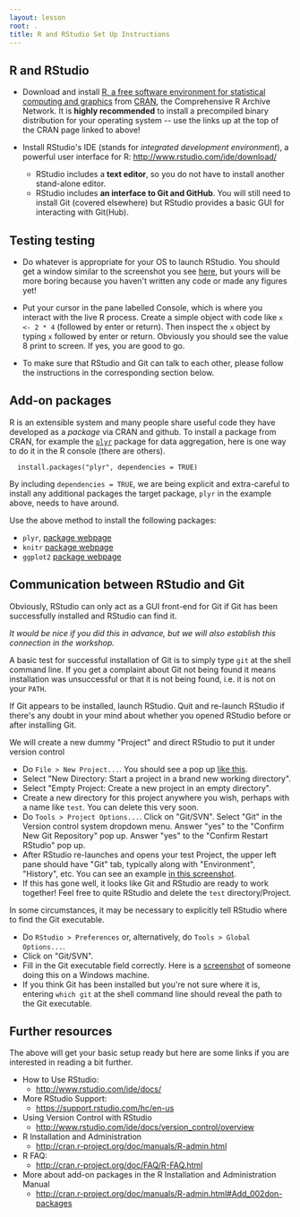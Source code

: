 ```yaml
---
layout: lesson
root: .
title: R and RStudio Set Up Instructions
---
```


## R and RStudio

  * Download and install [R, a free software environment for statistical computing and graphics](http://www.r-project.org) from [CRAN](http://cran.rstudio.com), the Comprehensive R Archive Network. It is __highly recommended__ to install a precompiled binary distribution for your operating system -- use the links up at the top of the CRAN page linked to above!

  * Install RStudio's IDE (stands for _integrated development environment_), a powerful user interface for R: <http://www.rstudio.com/ide/download/>

    - RStudio includes a __text editor__, so you do not have to install another stand-alone editor.
    - RStudio includes __an interface to Git and GitHub__. You will still need to install Git (covered elsewhere) but RStudio provides a basic GUI for interacting with Git(Hub).

## Testing testing

  * Do whatever is appropriate for your OS to launch RStudio. You should get a window similar to the screenshot you see [here](http://www.rstudio.com/ide/), but yours will be more boring because you haven't written any code or made any figures yet!

  * Put your cursor in the pane labelled Console, which is where you interact with the live R process. Create a simple object with code like `x <- 2 * 4` (followed by enter or return). Then inspect the `x` object by typing `x` followed by enter or return. Obviously you should see the value 8 print to screen. If yes, you are good to go.

  * To make sure that RStudio and Git can talk to each other, please follow the instructions in the corresponding section below.

## Add-on packages

R is an extensible system and many people share useful code they have developed as a _package_ via CRAN and github. To install a package from CRAN, for example the [`plyr`](http://plyr.had.co.nz)  package for data aggregation, here is one way to do it in the R console (there are others).

```
  install.packages("plyr", dependencies = TRUE)
```
By including `dependencies = TRUE`, we are being explicit and extra-careful to install any additional packages the target package, `plyr` in the example above, needs to have around.

Use the above method to install the following packages:

  * `plyr`, [package webpage](http://plyr.had.co.nz)
  * `knitr` [package webpage](http://yihui.name/knitr/)
  * `ggplot2` [package webpage](http://docs.ggplot2.org/)


## Communication between RStudio and Git

Obviously, RStudio can only act as a GUI front-end for Git if Git has been successfully installed and RStudio can find it.

*It would be nice if you did this in advance, but we will also establish this connection in the workshop.*

A basic test for successful installation of Git is to simply type `git` at the shell command line. If you get a complaint about Git not being found it means installation was unsuccessful or that it is not being found, i.e. it is not on your `PATH`.

If Git appears to be installed, launch RStudio. Quit and re-launch RStudio if there's any doubt in your mind about whether you opened RStudio before or after installing Git.

We will create a new dummy "Project" and direct RStudio to put it under version control

  - Do `File > New Project...`. You should see a pop up [like this](http://www.rstudio.com/images/screenshots/rstudio-projects_new.png).
  - Select "New Directory: Start a project in a brand new working directory".
  - Select "Empty Project: Create a new project in an empty directory".
  - Create a new directory for this project anywhere you wish, perhaps with a name like `test`. You can delete this very soon.
  - Do `Tools > Project Options...`. Click on "Git/SVN". Select "Git" in the Version control system dropdown menu. Answer "yes" to the "Confirm New Git Repository" pop up. Answer "yes" to the "Confirm Restart RStudio" pop up.
  - After RStudio re-launches and opens your test Project, the upper left pane should have  "Git" tab, typically along with "Environment", "History", etc. You can see an example [in this screenshot](http://www.rstudio.com/images/screenshots/rstudio-vcs.png).
  - If this has gone well, it looks like Git and RStudio are ready to work together! Feel free to quite RStudio and delete the `test` directory/Project.

In some circumstances, it may be necessary to explicitly tell RStudio where to find the Git executable.

  * Do `RStudio > Preferences` or, alternatively, do `Tools > Global Options...`.
  * Click on "Git/SVN".
  * Fill in the Git executable field correctly. Here is a [screenshot](http://www.molecularecologist.com/wp-content/uploads/2013/11/Screenshot-2013-11-12-09.53.56-Copy1.png) of someone doing this on a Windows machine.
  * If you think Git has been installed but you're not sure where it is, entering `which git` at the shell command line should reveal the path to the Git executable.

## Further resources

The above will get your basic setup ready but here are some links if you are interested in reading a bit further.

  * How to Use RStudio:
    - <http://www.rstudio.com/ide/docs/>
  * More RStudio Support:
    - <https://support.rstudio.com/hc/en-us>
  * Using Version Control with RStudio
    - <http://www.rstudio.com/ide/docs/version_control/overview>
  * R Installation and Administration
    - <http://cran.r-project.org/doc/manuals/R-admin.html>
  * R FAQ:
    - <http://cran.r-project.org/doc/FAQ/R-FAQ.html>
  * More about add-on packages in the R Installation and Administration Manual
    - <http://cran.r-project.org/doc/manuals/R-admin.html#Add_002don-packages>